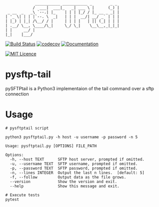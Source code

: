                  ___________ ___________ _        _ _ 
                /  ___|  ___|_   _| ___ \ |      (_) |
     _ __  _   _\ `--.| |_    | | | |_/ / |_ __ _ _| |
    | '_ \| | | |`--. \  _|   | | |  __/| __/ _` | | |
    | |_) | |_| /\__/ / |     | | | |   | || (_| | | |
    | .__/ \__, \____/\_|     \_/ \_|    \__\__,_|_|_|
    | |     __/ |                                     
    |_|    |___/                                      

[![Build Status](https://travis-ci.com/tcvieira/pysftptail.svg?branch=master)](https://travis-ci.com/tcvieira/pysftptail)
[![codecov](https://codecov.io/gh/tcvieira/pysftptail/branch/master/graph/badge.svg)](https://codecov.io/gh/tcvieira/pysftptail)
[![Documentation](https://img.shields.io/badge/docs-ok-green.svg)](https://tcvieira.github.io/pysftptail/)

[![MIT Licence](https://badges.frapsoft.com/os/mit/mit.svg?v=103)](https://opensource.org/licenses/mit-license.php)


# pysftp-tail
pySFTPtail is a Python3 implementaion of the tail command over a sftp connection

# Usage

```
# pysftptail script

python3 pysftptail.py -h host -u username -p password -n 5

Usage: pysftptail.py [OPTIONS] FILE_PATH

Options:
  -h, --host TEXT      SFTP host server, prompted if omitted.
  -u, --username TEXT  SFTP username, prompted if omitted.
  -p, --password TEXT  SFTP password, prompted if omitted.
  -n, --lines INTEGER  Output the last n lines.  [default: 5]
  -f, --follow         Output data as the file grows.
  --version            Show the version and exit.
  --help               Show this message and exit.

# Execute tests
pytest

```

